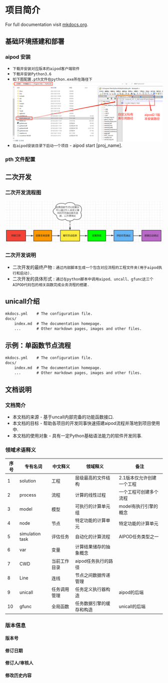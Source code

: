 # 项目简介

For full documentation visit [mkdocs.org](https://www.mkdocs.org).

## 基础环境搭建和部署
### aipod 安装
* `下载并安装对应版本的aipod客户端软件`
* `下载并安装Python3.6`
* `如下图配置.pth文件在python.exe所在路径下`
![img.png](img/pth文件配置.png)
* `在aipod安装目录下启动一个项目` - aipod start [proj_name].

### pth 文件配置

## 二次开发
### 二次开发流程图
![二次开发流程图.png](img/二次开发流程图.png)
### 二次开发说明 
* 二次开发的最终产物 : `通过内部脚本生成一个包含对应流程的工程文件夹(用于aipod执行和启动).`
* 二次开发的具体形式 : `通过在python脚本中调用aipod、uncall、gfunc这三个AIPOD代码包的相关函数完成业务流程的搭建.`

## unicall介绍

    mkdocs.yml    # The configuration file.
    docs/
        index.md  # The documentation homepage.
        ...       # Other markdown pages, images and other files.

## 示例：单函数节点流程

    mkdocs.yml    # The configuration file.
    docs/
        index.md  # The documentation homepage.
        ...       # Other markdown pages, images and other files.

## 文档说明
### 文档简介

* 本文档的来源 - 基于uncall内部完备的功能函数接口.
* 本文档的目标 - 帮助各项目的开发同事快速搭建aipod流程并落地到项目使用中.
* 本文档的使用对象 - 具有一定Python基础语法能力的软件开发同事.

### 领域术语释义

| 序号 | 专有名词 |中文释义|  领域释义 | 备注 |
| ------------ | ------------- | ------------ | ------------ | ------------ |
| 1 |solution|工程|层级最高的文件结构|2.1版本仅允许创建一个工程 |
| 2 |process|流程|计算的线性过程|一个工程可创建多个流程|
| 3 |model|模型|可执行的计算单元组|model有执行引擎的概念|
| 4 |node|节点|特定功能的计算单元|特定功能的计算单元 |
| 5 |simulation task|评估任务|自动化的计算流程|AIPOD任务类型之一|
| 6 |var|变量|计算结果储存的抽象概念|
| 7 |CWD|当前工作目录|aipod任务执行的路径|
| 8 |Line|连线|节点之间数据传递管理|
| 9 |unicall|任务调用管理|任务定义执行器构造|aipod的后端|
| 10 |gfunc|全局函数|任务数据引擎的缓存和构造|unicall的后端|

### 版本信息
#### 版本号
#### 修订日期
#### 修订人/审核人
#### 修改历史内容
